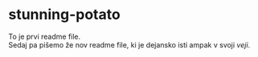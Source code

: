 # stunning-potato
To je prvi readme file.  
Sedaj pa pišemo že nov readme file, ki je dejansko isti ampak v svoji _veji_.
